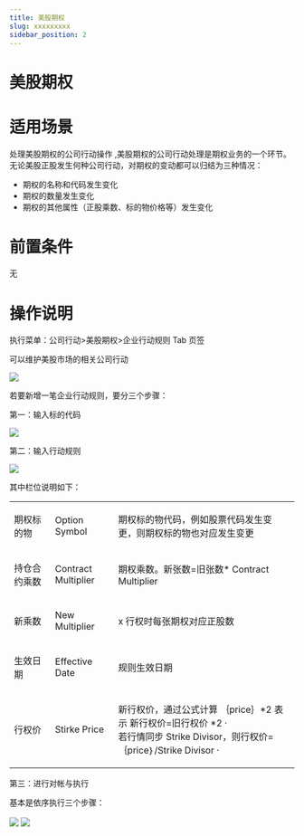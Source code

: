 ```yaml
---
title: 美股期权
slug: xxxxxxxxx
sidebar_position: 2
---
```



# 美股期权

# 适用场景

处理美股期权的公司行动操作 ,美股期权的公司行动处理是期权业务的一个环节。无论美股正股发生何种公司行动，对期权的变动都可以归结为三种情况：

- 期权的名称和代码发生变化
- 期权的数量发生变化
- 期权的其他属性（正股乘数、标的物价格等）发生变化

# 前置条件

无

# 操作说明

执行菜单：公司行动&gt;美股期权&gt;企业行动规则  Tab 页签

可以维护美股市场的相关公司行动

<img src="/assets/M6pUbhlK8oK7PMxrvh9cEsylnbe.png" src-width="3358" src-height="734" align="center"/>

若要新增一笔企业行动规则，要分三个步骤： 

第一：输入标的代码

<img src="/assets/Uj6Pbzj5DopeHyxXmNicO5ttnwf.png" src-width="2394" src-height="344" align="center"/>

第二：输入行动规则

<img src="/assets/RcYUbDODqoioYNxcUMLcPycjnbf.png" src-width="2764" src-height="1204" align="center"/>

其中栏位说明如下：

<table>
<colgroup>
<col width="125"/>
<col width="145"/>
<col width="566"/>
</colgroup>
<tbody>
<tr>
<td><p>期权标的物 </p></td><td><p>Option Symbol </p></td><td><p>期权标的物代码，例如股票代码发生变更，则期权标的物也对应发生变更 </p></td></tr>
<tr>
<td><p>持仓合约乘数 </p></td><td><p>Contract Multiplier </p></td><td><p>期权乘数。新张数=旧张数* Contract Multiplier </p></td></tr>
<tr>
<td><p>新乘数 </p></td><td><p>New Multiplier </p></td><td><p>x 行权时每张期权对应正股数 </p></td></tr>
<tr>
<td><p>生效日期 </p></td><td><p>Effective Date </p></td><td><p>规则生效日期 </p></td></tr>
<tr>
<td><p>行权价 </p></td><td><p>Stirke Price </p></td><td><p>新行权价，通过公式计算 ｛price｝*2 表示 新行权价=旧行权价 *2 ·<br/> 若行情同步 Strike Divisor，则行权价= ｛price｝/Strike Divisor ·</p></td></tr>
</tbody>
</table>

第三：进行对帐与执行

基本是依序执行三个步骤：

<img src="/assets/X0vxbRqxpoEOVyxk2c8coawonZc.png" src-width="1350" src-height="140" align="center"/>

<img src="/assets/OPrtbaZnJosDLmxZnM8ckZ2En3e.png" src-width="3294" src-height="502" align="center"/>

